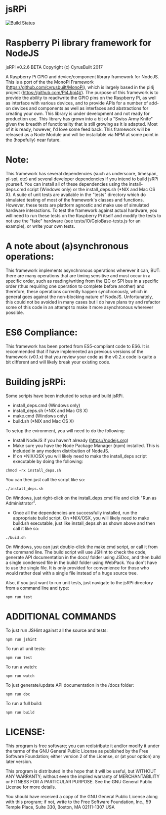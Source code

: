 jsRPi
======
[![Build Status](https://travis-ci.org/cyrusbuilt/jsRPi.svg?branch=master)](https://travis-ci.org/cyrusbuilt/jsRPi)

Raspberry Pi library framework for NodeJS
======
jsRPi v0.2.6 BETA
Copyright (c) CyrusBuilt 2017

A Raspberry Pi GPIO and device/component library framework for NodeJS. This is a
port of the the MonoPi Framework (https://github.com/cyrusbuilt/MonoPi), which
is largely based in the pi4j project (https://github.com/Pi4J/pi4j/). The
purpose of this framework is to provide the ability to read/write the GPIO pins
on the Raspberry Pi, as well as interface with various devices, and to provide
APIs for a number of add-on devices and components as well as interfaces and
abstractions for creating your own. This library is under development and not
ready for production use. This library has grown into a bit of a "Swiss Army
Knife" given the breadth of functionality that is still growing as it is
adapted. Most of it is ready, however, I'd love some feed back. This framework
will be released as a Node Module and will be installable via NPM at some point
in the (hopefully) near future.

Note:
======
This framework has several dependencies (such as underscore, timespan, pi-spi, etc)
and several developer dependencies if you intend to build jsRPi yourself. You can
install all of these dependencies using the install-deps.cmd script (Windows only)
or the install_deps.sh (*NIX and Mac OS X). A suite of unit tests are available in
the "tests" directory which do simulated testing of most of the framework's classes
and functions. However, these tests are platform agnostic and make use of simulated
hardware interactions.  To test the framework against actual hardware, you will need
to run these tests on the Raspberry Pi itself and modify the tests to not use the
"fake" hardware (see tests/IO/GpioBase-tests.js for an example), or write your own
tests.

A note about (a)synchronous operations:
======
This framework implements asynchronous operations wherever it can, BUT:
there are many operations that are timing sensitive and must occur in
a specific order, such as reading/writing from the I2C or SPI bus in a
specific order (thus requiring one operation to complete before another)
and therefore, these operations currently happen synchronously, which in
general goes against the non-blocking nature of NodeJS. Unfortunately, this
could not be avoided in many cases but I do have plans try and refactor some of
this code in an attempt to make it more asynchronous wherever possible.

ES6 Compliance:
======
This framework has been ported from ES5-compliant code to ES6. It is recommended that if have implemented an previous
versions of the framework (v0.1.x) that you review your code as the v0.2.x code is quite a bit different and will likely
break your existing code.

Building jsRPi:
======
Some scripts have been included to setup and build jsRPi.
* install_deps.cmd (Windows only)
* install_deps.sh (*NIX and Mac OS X)
* make.cmd (Windows only)
* build.sh (*NIX and Mac OS X)

To setup the evironment, you will need to do the following:
* Install NodeJS if you haven't already (https://nodejs.org)
* Make sure you have the Node Package Manager (npm) installed. This is included in any modern distribution of NodeJS.
* If on *NIX/OSX you will likely need to make the install_deps script executable by doing the following:
```
chmod +rx install_deps.sh
```

You can then just call the script like so:
```
./install_deps.sh
```

On Windows, just right-click on the install_deps.cmd file and click "Run as Administrator".
* Once all the dependencies are successfully installed, run the appropriate build script.
On *NIX/OSX, you will likely need to make build.sh executable, just like install_deps.sh
as shown above and then call it like so:
```
./buid.sh
```
On Windows, you can just double-click the make.cmd script, or call it from the command line. The build script
will use JSHint to check the code, generate API documentation in the docs/ folder using JSDoc, and then build
a single condensed file in the build/ folder using WebPack. You don't have to use the single file. It is only
provided for convenience for those who would rather deal with a single file instead of a huge source tree.

Also, if you just want to run unit tests, just navigate to the jsRPi directory from a command line and type:
```
npm run test
```

ADDITIONAL COMMANDS
======
To just run JSHint against all the source and tests:
```
npm run jshint
```

To run all unit tests:
```
npm run test
```

To run a watch:
```
npm run watch
```

To just generate/update API documentation in the /docs folder:
```
npm run doc
```

To run a full build:
```
npm run build
```

LICENSE:
======
This program is free software; you can redistribute it and/or modify
it under the terms of the GNU General Public License as published by
the Free Software Foundation; either version 2 of the License, or
(at your option) any later version.

This program is distributed in the hope that it will be useful,
but WITHOUT ANY WARRANTY; without even the implied warranty of
MERCHANTABILITY or FITNESS FOR A PARTICULAR PURPOSE. See the
GNU General Public License for more details.

You should have received a copy of the GNU General Public License
along with this program; if not, write to the Free Software
Foundation, Inc., 59 Temple Place, Suite 330, Boston, MA 02111-1307 USA
